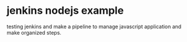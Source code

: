 # jenkins nodejs example
testing jenkins and make a pipeline to manage  javascript application and make organized steps.
